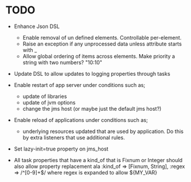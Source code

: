 # TODO

* Enhance Json DSL
    * Enable removal of un defined elements. Controllable per-element.
    * Raise an exception if any unprocessed data unless attribute starts with _
    * Allow global ordering of items across elements. Make priority a string with two numbers? "10:10"

* Update DSL to allow updates to logging properties through tasks

* Enable restart of app server under conditions such as;
    * update of libraries
    * update of jvm options
    * change the jms host (or maybe just the default jms host?)

* Enable reload of applications under conditions such as;
  - underlying resources updated that are used by application. Do this by extra listeners that use additional rules.

* Set lazy-init=true property on jms_host

* All task properties that have a kind_of that is Fixnum or Integer should also allow property replacement ala 
    :kind_of => [Fixnum, String], :regex => /^[0-9]+$/ where regex is expanded to allow ${MY_VAR}
